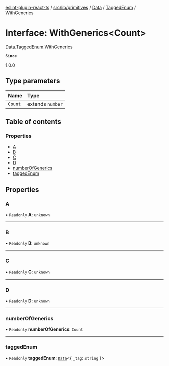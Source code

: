 [eslint-plugin-react-ts](../README.md) / [src/lib/primitives](../modules/src_lib_primitives.md) / [Data](../modules/src_lib_primitives.Data.md) / [TaggedEnum](../modules/src_lib_primitives.Data.TaggedEnum.md) / WithGenerics

# Interface: WithGenerics<Count\>

[Data](../modules/src_lib_primitives.Data.md).[TaggedEnum](../modules/src_lib_primitives.Data.TaggedEnum.md).WithGenerics

**`Since`**

1.0.0

## Type parameters

| Name | Type |
| :------ | :------ |
| `Count` | extends `number` |

## Table of contents

### Properties

- [A](src_lib_primitives.Data.TaggedEnum.WithGenerics.md#a)
- [B](src_lib_primitives.Data.TaggedEnum.WithGenerics.md#b)
- [C](src_lib_primitives.Data.TaggedEnum.WithGenerics.md#c)
- [D](src_lib_primitives.Data.TaggedEnum.WithGenerics.md#d)
- [numberOfGenerics](src_lib_primitives.Data.TaggedEnum.WithGenerics.md#numberofgenerics)
- [taggedEnum](src_lib_primitives.Data.TaggedEnum.WithGenerics.md#taggedenum)

## Properties

### A

• `Readonly` **A**: `unknown`

___

### B

• `Readonly` **B**: `unknown`

___

### C

• `Readonly` **C**: `unknown`

___

### D

• `Readonly` **D**: `unknown`

___

### numberOfGenerics

• `Readonly` **numberOfGenerics**: `Count`

___

### taggedEnum

• `Readonly` **taggedEnum**: [`Data`](../modules/src_lib_primitives.Data.md#data)<{ `_tag`: `string`  }\>
